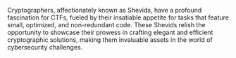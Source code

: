 Cryptographers, affectionately known as Shevids, have a profound fascination for CTFs, fueled by their insatiable appetite for tasks that feature small, optimized, and non-redundant code. These Shevids relish the opportunity to showcase their prowess in crafting elegant and efficient cryptographic solutions, making them invaluable assets in the world of cybersecurity challenges.
